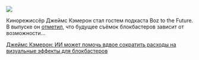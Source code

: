 <!--2025-04-12 12:32:33-->
<div class="yb">
  <div class="rss habr"><img src="https://habrastorage.org/webt/xt/_h/va/xt_hva1tj-9zfakzga9s8tj_72m.jpeg" /><p>Кинорежиссёр Джеймс Кэмерон стал гостем подкаста Boz to the Future. В выпуске он <a href="https://variety.com/2025/film/news/james-cameron-blockbuster-movies-ai-cut-costs-1236365081/" rel="noopener noreferrer nofollow">отметил</a>, что будущее съёмок блокбастеров зависит от возможности... <p class="titl"><a href="https://habr.com/ru/news/900230/?utm_source=habrahabr&utm_medium=rss&utm_campaign=900230">Джеймс Кэмерон: ИИ может помочь вдвое сократить расходы на визуальные эффекты для блокбастеров</a></p></div>
</div>
